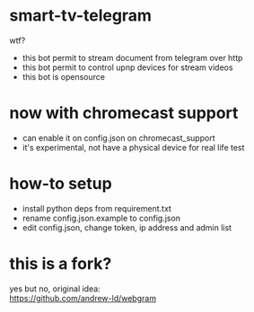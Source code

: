 # smart-tv-telegram
wtf?
- this bot permit to stream document from telegram over http
- this bot permit to control upnp devices for stream videos
- this bot is opensource

# now with chromecast support
- can enable it on config.json on chromecast_support
- it's experimental, not have a physical device for real life test

# how-to setup
- install python deps from requirement.txt
- rename config.json.example to config.json
- edit config.json, change token, ip address and admin list

# this is a fork?
yes but no, original idea:  
https://github.com/andrew-ld/webgram 
